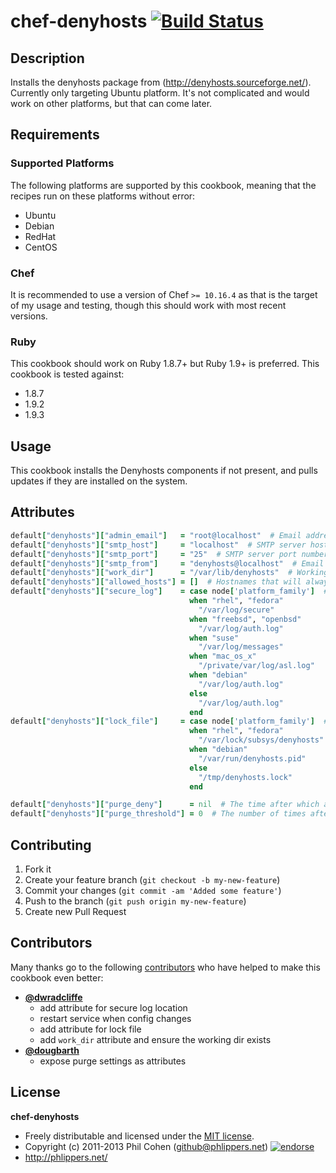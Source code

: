 # chef-denyhosts [![Build Status](https://travis-ci.org/phlipper/chef-denyhosts.png?branch=master)](https://travis-ci.org/phlipper/chef-denyhosts)

## Description

Installs the denyhosts package from (http://denyhosts.sourceforge.net/). Currently only targeting Ubuntu platform. It's not complicated and would work on other platforms, but that can come later.


## Requirements

### Supported Platforms

The following platforms are supported by this cookbook, meaning that the recipes run on these platforms without error:

* Ubuntu
* Debian
* RedHat
* CentOS

### Chef

It is recommended to use a version of Chef `>= 10.16.4` as that is the target of my usage and testing, though this should work with most recent versions.

### Ruby

This cookbook should work on Ruby 1.8.7+ but Ruby 1.9+ is preferred. This cookbook is tested against:

* 1.8.7
* 1.9.2
* 1.9.3


## Usage

This cookbook installs the Denyhosts components if not present, and pulls updates if they are installed on the system.


## Attributes

```ruby
default["denyhosts"]["admin_email"]   = "root@localhost"  # Email address that will receive notifications.
default["denyhosts"]["smtp_host"]     = "localhost"  # SMTP server hostname to use for outgoing mail.
default["denyhosts"]["smtp_port"]     = "25"  # SMTP server port number to use for outgoing mail.
default["denyhosts"]["smtp_from"]     = "denyhosts@localhost"  # Email address that will be used to send outgoing mail.
default["denyhosts"]["work_dir"]      = "/var/lib/denyhosts"  # Working dir for denyhosts daemon.
default["denyhosts"]["allowed_hosts"] = []  # Hostnames that will always be allowed to connect.
default["denyhosts"]["secure_log"]    = case node['platform_family']  # The log file that contains sshd logging info.
                                        when "rhel", "fedora"
                                          "/var/log/secure"
                                        when "freebsd", "openbsd"
                                          "/var/log/auth.log"
                                        when "suse"
                                          "/var/log/messages"
                                        when "mac_os_x"
                                          "/private/var/log/asl.log"
                                        when "debian"
                                          "/var/log/auth.log"
                                        else
                                          "/var/log/auth.log"
                                        end
default["denyhosts"]["lock_file"]     = case node['platform_family']  # The pid file for the denyhosts daemon.
                                        when "rhel", "fedora"
                                          "/var/lock/subsys/denyhosts"
                                        when "debian"
                                          "/var/run/denyhosts.pid"
                                        else
                                          "/tmp/denyhosts.lock"
                                        end

default["denyhosts"]["purge_deny"]      = nil  # The time after which a denial should be removed.
default["denyhosts"]["purge_threshold"] = 0  # The number of times after which a denial becomes permanent.
```


## Contributing

1. Fork it
2. Create your feature branch (`git checkout -b my-new-feature`)
3. Commit your changes (`git commit -am 'Added some feature'`)
4. Push to the branch (`git push origin my-new-feature`)
5. Create new Pull Request


## Contributors

Many thanks go to the following [contributors](https://github.com/phlipper/chef-denyhosts/graphs/contributors) who have helped to make this cookbook even better:

* **[@dwradcliffe](https://github.com/dwradcliffe)**
    * add attribute for secure log location
    * restart service when config changes
    * add attribute for lock file
    * add `work_dir` attribute and ensure the working dir exists
* **[@dougbarth](https://github.com/dougbarth)**
    * expose purge settings as attributes


## License

**chef-denyhosts**

* Freely distributable and licensed under the [MIT license](http://phlipper.mit-license.org/2011-2013/license.html).
* Copyright (c) 2011-2013 Phil Cohen (github@phlippers.net) [![endorse](http://api.coderwall.com/phlipper/endorsecount.png)](http://coderwall.com/phlipper)
* http://phlippers.net/
